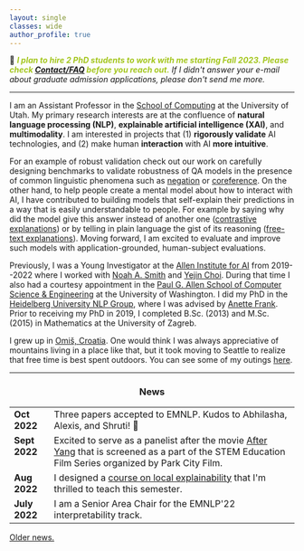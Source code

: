 ```yaml
---
layout: single
classes: wide
author_profile: true
---
```


 📣 <span style="color:#A4C61E;">***I plan to hire 2 PhD students to work with me starting Fall 2023. Please check [Contact/FAQ](https://www.anamarasovic.com/contact/) before you reach out.***</span> _If I didn't answer your e-mail about graduate admission applications, please don't send me more._ 

---

I am an Assistant Professor in the [School of Computing](https://www.cs.utah.edu/) at the University of Utah. My primary research interests are at the confluence of **natural language processing (NLP)**, **explainable artificial intelligence (XAI)**, and **multimodality**. I am interested in projects that (1) **rigorously validate** AI technologies, and (2) make human **interaction** with AI **more intuitive**. 

For an example of robust validation check out our work on carefully designing benchmarks to validate robustness of QA models in the presence of common linguistic phenomena such as [negation](https://arxiv.org/abs/2211.00295) or [coreference](https://aclanthology.org/D19-1606/). On the other hand, to help people create a mental model about how to interact with AI, I have contributed to building models that self-explain their predictions in a way that is easily understandable to people. For example by saying why did the model give this answer instead of another one ([contrastive explanations](https://arxiv.org/abs/2012.13985)) or by telling in plain language the gist of its reasoning ([free-text explanations](https://arxiv.org/abs/2111.08284)). Moving forward, I am excited to evaluate and improve such models with application-grounded, human-subject evaluations.                     

Previously, I was a Young Investigator at the [Allen Institute for AI](https://allenai.org/) from 2019--2022 where I worked  with [Noah A. Smith](https://nasmith.github.io/) and [Yejin Choi](https://homes.cs.washington.edu/~yejin/). During that time I also had a courtesy appointment in the [Paul G. Allen School of Computer Science & Engineering](https://www.cs.washington.edu/) at the University of Washington. I did my PhD in the [Heidelberg University NLP Group](https://www.cl.uni-heidelberg.de/nlpgroup/), where I was advised by [Anette Frank](https://www.cl.uni-heidelberg.de/~frank/). Prior to receiving my PhD in 2019, I completed B.Sc. (2013) and M.Sc. (2015) in Mathematics at the University of Zagreb. 


I grew up in [Omiš, Croatia](https://youtu.be/Cnrjm-Le_vw). One would think I was always appreciative of mountains living in a place like that, but it took moving to Seattle to realize that free time is best spent outdoors. You can see some of my outings [here](https://www.anamarasovic.com/blog/).



---

<style type="text/css">
      table, tr, td {
        border: 0px;
    }

</style>

<h3 align="center">News</h3>


<table class='news-table'>
    <col width="14%">
    <col width="100%">
        <tr>
        <td valign="top"><strong>Oct 2022</strong></td>
        <td>Three papers accepted to EMNLP. Kudos to Abhilasha, Alexis, and Shruti!  🙌 </td>
       </tr>
       <tr>
        <td valign="top"><strong>Sept 2022</strong></td>
        <td>Excited to serve as a panelist after the movie <a href="https://www.imdb.com/title/tt8633464">After Yang</a> that is screened as a part of the STEM Education Film Series organized by Park City Film.</td>
       </tr>
        <tr>
        <td valign="top"><strong>Aug 2022</strong></td>
        <td>I designed a <a href="https://utah-explainability-fall22.github.io/">course on local explainability</a> that I'm thrilled to teach this semester.</td>
       </tr>
        <tr>
        <td valign="top"><strong>July 2022</strong></td>
        <td>I am a Senior Area Chair for the EMNLP'22 interpretability track.</td>
       </tr>
</table>


[Older news.](old_news.md)